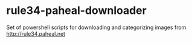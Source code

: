 # rule34-paheal-downloader
Set of powershell scripts for downloading and categorizing images from http://rule34.paheal.net
